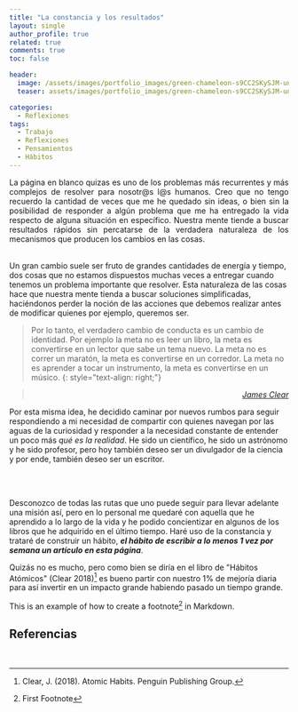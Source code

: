 ```yaml
---
title: "La constancia y los resultados"
layout: single
author_profile: true
related: true
comments: true
toc: false

header:
  image: /assets/images/portfolio_images/green-chameleon-s9CC2SKySJM-unsplash.jpg
  teaser: assets/images/portfolio_images/green-chameleon-s9CC2SKySJM-unsplash.jpg

categories:
  - Reflexiones
tags:
  - Trabajo
  - Reflexiones
  - Pensamientos
  - Hábitos
---
```

<p align="justify" markdown="1">
La página en blanco quizas es uno de los problemas más recurrentes y más complejos de resolver para nosotr@s l@s humanos. Creo que no tengo recuerdo la cantidad de veces que me he quedado sin ideas, o bien sin la posibilidad de responder a algún problema que me ha entregado la vida respecto de alguna situación en específico. Nuestra mente tiende a buscar resultados rápidos sin percatarse de la verdadera naturaleza de los mecanismos que producen los cambios en las cosas.

<br>
<br>

Un gran cambio suele ser fruto de grandes cantidades de energía y tiempo, dos cosas que no estamos dispuestos muchas veces a entregar cuando tenemos un problema importante que resolver. Esta naturaleza de las cosas hace que nuestra mente tienda a buscar soluciones simplificadas, haciéndonos perder la noción de las acciones que debemos realizar antes de modificar quienes por ejemplo, queremos ser.
</p>

> Por lo tanto, el verdadero cambio de conducta es un cambio de identidad. Por ejemplo la meta no es leer un libro, la meta es convertirse en un lector que sabe un tema nuevo. La meta no es correr un maratón, la meta es convertirse en un corredor. La meta no es aprender a tocar un instrumento, la meta es convertirse en un músico.
{: style="text-align: right;"}

> <cite style="text-align: right; display: block;"><a href="https://blackci.rocks/2021/08/habitos-atomicos-de-james-clear/" target="_blank">James Clear</a></cite>

<p align="justify" markdown="1">

Por esta misma idea, he decidido caminar por nuevos rumbos para seguir respondiendo a mi necesidad de compartir con quienes navegan por las aguas de la curiosidad y responder a la necesidad constante de entender un poco más *qué es la realidad*. He sido un científico, he sido un astrónomo y he sido profesor, pero hoy también deseo ser un divulgador de la ciencia y por ende, también deseo ser un escritor.

<br>
<br>

Desconozco de todas las rutas que uno puede seguir para llevar adelante una misión así, pero en lo personal me quedaré con aquella que he aprendido a lo largo de la vida y he podido concientizar en algunos de los libros que he adquirido en el último tiempo. Haré uso de la constancia y trataré de construir un hábito, ***el hábito de escribir a lo menos 1 vez por semana un artículo en esta página***.

Quizás no es mucho, pero como bien se diría en el libro de "Hábitos Atómicos" (Clear 2018)[^Clear2018] es bueno partir con nuestro 1% de mejoría diaria para así invertir en un impacto grande habiendo pasado un tiempo grande.

This is an example of how to create a footnote[^1] in Markdown.

</p>

## Referencias
‌
[^Clear2018]: Clear, J. (2018). Atomic Habits. Penguin Publishing Group.

[^1]: First Footnote
